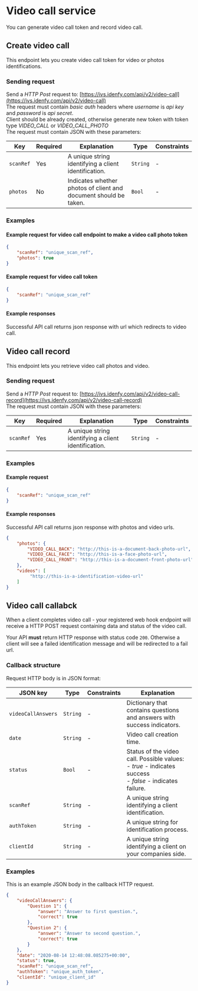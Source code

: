 # Video call service

You can generate video call token and record video call.

## Create video call

This endpoint lets you create video call token for video or photos identifications.

### Sending request
Send a *HTTP Post* request to: [https://ivs.idenfy.com/api/v2/video-call](https://ivs.idenfy.com/api/v2/video-call) <br>
The request must contain *basic auth* headers where *username* is *api key* and *password* is *api secret*.<br>
Client should be already created, otherwise generate new token with token type *VIDEO_CALL* or *VIDEO_CALL_PHOTO* <br>
The request must contain JSON with these parameters:

|     Key    | Required |              Explanation              |   Type   |                                     Constraints<img width=/>                                     |
| -----------| -------- | ------------------------------------- | -------- | ------------------------------------------------------------------------------------------------ |
| `scanRef`  | Yes      | A unique string identifying a client identification.                  | `String` | -                                                                                                |
| `photos`   | No       | Indicates whether photos of client and document should be taken.| `Bool` | - |

### Examples
#### Example request for video call endpoint to make a video call photo token

```json
{
    "scanRef": "unique_scan_ref",
    "photos": true
}
```
#### Example request for video call token

```json
{
    "scanRef": "unique_scan_ref"
}
```

#### Example responses
Successful API call returns json response with url which redirects to video call.

## Video call record

This endpoint lets you retrieve video call photos and video.

### Sending request
Send a *HTTP Post* request to: [https://ivs.idenfy.com/api/v2/video-call-record](https://ivs.idenfy.com/api/v2/video-call-record) <br>
The request must contain JSON with these parameters:

|     Key    | Required |              Explanation              |   Type   |                                     Constraints<img width=/>                                     |
| -----------| -------- | ------------------------------------- | -------- | ------------------------------------------------------------------------------------------------ |
| `scanRef`  | Yes      | A unique string identifying a client identification. | `String` | -                                                                                                |

### Examples
#### Example request 

```json
{
    "scanRef": "unique_scan_ref"
}
```

#### Example responses
Successful API call returns json response with photos and video urls.
```json
{
    "photos": {
        "VIDEO_CALL_BACK": "http://this-is-a-document-back-photo-url",
        "VIDEO_CALL_FACE": "http://this-is-a-face-photo-url",
        "VIDEO_CALL_FRONT": "http://this-is-a-document-front-photo-url"
    },
    "videos": [
         "http://this-is-a-identification-video-url"
    ]
}
```

## Video call callabck

When a client completes video call - your registered web hook endpoint will receive a HTTP POST request containing data and status of the video call.

Your API **must** return HTTP response with status code `200`. Otherwise a client will see a failed identification message and will be redirected to a fail url.

### Callback structure

Request HTTP body is in JSON format:

|JSON key    |Type    |Constraints      |Explanation                                                                                                   |
|------------|--------|-----------------|--------------------------------------------------------------------------------------------------------------|
|`videoCallAnswers`|`String`| -         |Dictionary that contains questions and answers with success indicators.                                      |
|`date`      |`String`|-                |Video call creation time.                                                                                     |
|`status`    |`Bool`  |-                |Status of the video call. Possible values:<br>- *true* - indicates success<br>- *false* - indicates failure.                                        |
|`scanRef`   |`String`|-                |A unique string identifying a client identification.                                                          |
|`authToken` |`String`|-                |A unique string for identification process.                                                                  |
|`clientId`  |`String`|-                |A unique string identifying a client on your companies side.                                                  |

### Examples

This is an example JSON body in the callback HTTP request.

```json
{
    "videoCallAnswers": {
        "Question 1": {
            "answer": "Answer to first question.",
            "correct": true
        }, 
        "Question 2": {
            "answer": "Answer to second question.", 
            "correct": true
        }
    },
    "date": "2020-08-14 12:48:08.085275+00:00", 
    "status": true,
    "scanRef": "unique_scan_ref", 
    "authToken": "unique_auth_token",
    "clientId": "unique_client_id"
}
```

